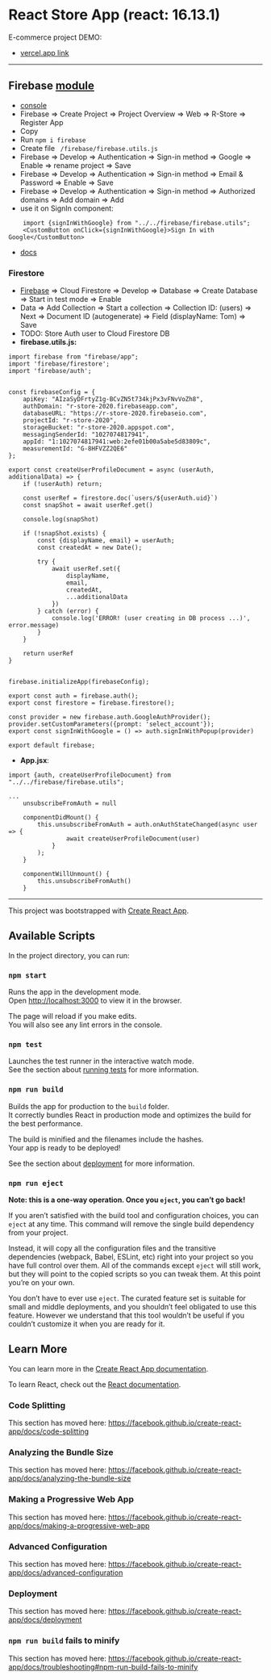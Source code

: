 # React Store App (react: 16.13.1)

E-commerce project DEMO:
- [vercel.app link](https://react-store-02.vercel.app)


---------------

## Firebase [module](https://www.npmjs.com/package/firebase)

- [console](https://console.firebase.google.com/?hl=ru&pli=1)
- Firebase => Create Project => Project Overview => Web => R-Store => Register App
- Copy <script>   var firebaseConfig = { ... } </script>
- Run ```npm i firebase```
- Create file ``` /firebase/firebase.utils.js```
- Firebase => Develop => Authentication => Sign-in method => Google => Enable => rename project => Save
- Firebase => Develop => Authentication => Sign-in method => Email & Password => Enable => Save
- Firebase => Develop => Authentication => Sign-in method => Authorized domains => Add domain => Add
- use it on SignIn component:
```
    import {signInWithGoogle} from "../../firebase/firebase.utils";
    <CustomButton onClick={signInWithGoogle}>Sign In with Google</CustomButton>
```
- [docs](https://firebase.google.com/docs/web/setup)

### Firestore

- [Firebase](https://console.firebase.google.com) => Cloud Firestore => Develop => Database => Create Database => Start in test mode => Enable
- Data => Add Collection => Start a collection => Collection ID: (users) => Next => Document ID (autogenerate) => Field (displayName: Tom) => Save
- TODO: Store Auth user to Cloud Firestore DB
- **firebase.utils.js:**
``` 
import firebase from "firebase/app";
import 'firebase/firestore';
import 'firebase/auth';


const firebaseConfig = {
    apiKey: "AIzaSyDFrtyZ1g-BCvZN5t734kjPx3vFNvVoZh8",
    authDomain: "r-store-2020.firebaseapp.com",
    databaseURL: "https://r-store-2020.firebaseio.com",
    projectId: "r-store-2020",
    storageBucket: "r-store-2020.appspot.com",
    messagingSenderId: "1027074817941",
    appId: "1:1027074817941:web:2efe01b00a5abe5d83809c",
    measurementId: "G-8HFVZZ2QE6"
};

export const createUserProfileDocument = async (userAuth, additionalData) => {
    if (!userAuth) return;

    const userRef = firestore.doc(`users/${userAuth.uid}`)
    const snapShot = await userRef.get()

    console.log(snapShot)

    if (!snapShot.exists) {
        const {displayName, email} = userAuth;
        const createdAt = new Date();

        try {
            await userRef.set({
                displayName,
                email,
                createdAt,
                ...additionalData
            })
        } catch (error) {
            console.log('ERROR! (user creating in DB process ...)', error.message)
        }
    }

    return userRef
}


firebase.initializeApp(firebaseConfig);

export const auth = firebase.auth();
export const firestore = firebase.firestore();

const provider = new firebase.auth.GoogleAuthProvider();
provider.setCustomParameters({prompt: 'select_account'});
export const signInWithGoogle = () => auth.signInWithPopup(provider)

export default firebase;
```

- **App.jsx**:
``` 
import {auth, createUserProfileDocument} from "../../firebase/firebase.utils";

...
    unsubscribeFromAuth = null

    componentDidMount() {
        this.unsubscribeFromAuth = auth.onAuthStateChanged(async user => {
                await createUserProfileDocument(user)
            }
        );
    }

    componentWillUnmount() {
        this.unsubscribeFromAuth()
    }
```

---------------


This project was bootstrapped with [Create React App](https://github.com/facebook/create-react-app).

## Available Scripts

In the project directory, you can run:

### `npm start`

Runs the app in the development mode.<br />
Open [http://localhost:3000](http://localhost:3000) to view it in the browser.

The page will reload if you make edits.<br />
You will also see any lint errors in the console.

### `npm test`

Launches the test runner in the interactive watch mode.<br />
See the section about [running tests](https://facebook.github.io/create-react-app/docs/running-tests) for more information.

### `npm run build`

Builds the app for production to the `build` folder.<br />
It correctly bundles React in production mode and optimizes the build for the best performance.

The build is minified and the filenames include the hashes.<br />
Your app is ready to be deployed!

See the section about [deployment](https://facebook.github.io/create-react-app/docs/deployment) for more information.

### `npm run eject`

**Note: this is a one-way operation. Once you `eject`, you can’t go back!**

If you aren’t satisfied with the build tool and configuration choices, you can `eject` at any time. This command will remove the single build dependency from your project.

Instead, it will copy all the configuration files and the transitive dependencies (webpack, Babel, ESLint, etc) right into your project so you have full control over them. All of the commands except `eject` will still work, but they will point to the copied scripts so you can tweak them. At this point you’re on your own.

You don’t have to ever use `eject`. The curated feature set is suitable for small and middle deployments, and you shouldn’t feel obligated to use this feature. However we understand that this tool wouldn’t be useful if you couldn’t customize it when you are ready for it.

## Learn More

You can learn more in the [Create React App documentation](https://facebook.github.io/create-react-app/docs/getting-started).

To learn React, check out the [React documentation](https://reactjs.org/).

### Code Splitting

This section has moved here: https://facebook.github.io/create-react-app/docs/code-splitting

### Analyzing the Bundle Size

This section has moved here: https://facebook.github.io/create-react-app/docs/analyzing-the-bundle-size

### Making a Progressive Web App

This section has moved here: https://facebook.github.io/create-react-app/docs/making-a-progressive-web-app

### Advanced Configuration

This section has moved here: https://facebook.github.io/create-react-app/docs/advanced-configuration

### Deployment

This section has moved here: https://facebook.github.io/create-react-app/docs/deployment

### `npm run build` fails to minify

This section has moved here: https://facebook.github.io/create-react-app/docs/troubleshooting#npm-run-build-fails-to-minify
